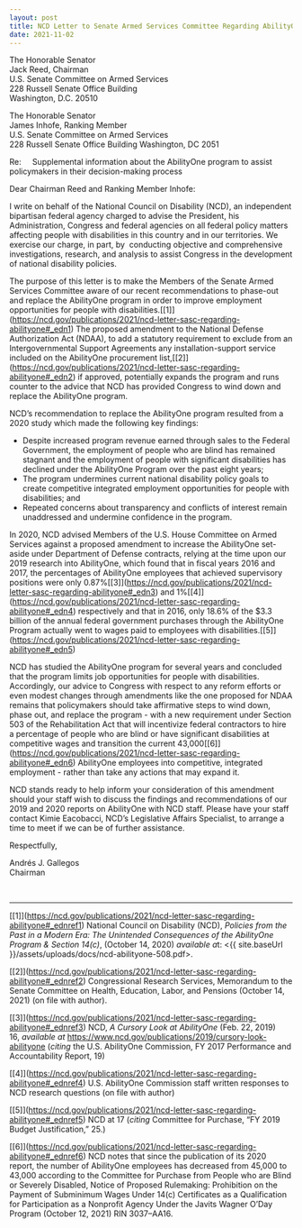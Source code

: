 ```yaml
---
layout: post
title: NCD Letter to Senate Armed Services Committee Regarding AbilityOne
date: 2021-11-02
---
```

The Honorable Senator\
Jack Reed, Chairman\
U.S. Senate Committee on Armed Services\
228 Russell Senate Office Building\
Washington, D.C. 20510

The Honorable Senator\
James Inhofe, Ranking Member\
U.S. Senate Committee on Armed Services\
228 Russell Senate Office Building Washington, DC 2051

Re:     Supplemental information about the AbilityOne program to assist policymakers in their decision-making process

Dear Chairman Reed and Ranking Member Inhofe:

I write on behalf of the National Council on Disability (NCD), an independent bipartisan federal agency charged to advise the President, his Administration, Congress and federal agencies on all federal policy matters affecting people with disabilities in this country and in our territories. We exercise our charge, in part, by  conducting objective and comprehensive investigations, research, and analysis to assist Congress in the development of national disability policies.

The purpose of this letter is to make the Members of the Senate Armed Services Committee aware of our recent recommendations to phase-out and replace the AbilityOne program in order to improve employment opportunities for people with disabilities.[\[1]](https://ncd.gov/publications/2021/ncd-letter-sasc-regarding-abilityone#_edn1) The proposed amendment to the National Defense Authorization Act (NDAA), to add a statutory requirement to exclude from an Intergovernmental Support Agreements any installation-support service included on the AbilityOne procurement list,[\[2]](https://ncd.gov/publications/2021/ncd-letter-sasc-regarding-abilityone#_edn2) if approved, potentially expands the program and runs counter to the advice that NCD has provided Congress to wind down and replace the AbilityOne program.  

NCD’s recommendation to replace the AbilityOne program resulted from a 2020 study which made the following key findings:

* Despite increased program revenue earned through sales to the Federal Government, the employment of people who are blind has remained stagnant and the employment of people with significant disabilities has declined under the AbilityOne Program over the past eight years;
* The program undermines current national disability policy goals to create competitive integrated employment opportunities for people with disabilities; and
* Repeated concerns about transparency and conflicts of interest remain unaddressed and undermine confidence in the program.

In 2020, NCD advised Members of the U.S. House Committee on Armed Services against a proposed amendment to increase the AbilityOne set-aside under Department of Defense contracts, relying at the time upon our 2019 research into AbilityOne, which found that in fiscal years 2016 and 2017, the percentages of AbilityOne employees that achieved supervisory positions were only 0.87%[\[3]](https://ncd.gov/publications/2021/ncd-letter-sasc-regarding-abilityone#_edn3) and 1%[\[4]](https://ncd.gov/publications/2021/ncd-letter-sasc-regarding-abilityone#_edn4) respectively and that in 2016, only 18.6% of the $3.3 billion of the annual federal government purchases through the AbilityOne Program actually went to wages paid to employees with disabilities.[\[5]](https://ncd.gov/publications/2021/ncd-letter-sasc-regarding-abilityone#_edn5)

NCD has studied the AbilityOne program for several years and concluded that the program limits job opportunities for people with disabilities. Accordingly, our advice to Congress with respect to any reform efforts or even modest changes through amendments like the one proposed for NDAA remains that policymakers should take affirmative steps to wind down, phase out, and replace the program - with a new requirement under Section 503 of the Rehabilitation Act that will incentivize federal contractors to hire a percentage of people who are blind or have significant disabilities at competitive wages and transition the current 43,000[\[6]](https://ncd.gov/publications/2021/ncd-letter-sasc-regarding-abilityone#_edn6) AbilityOne employees into competitive, integrated employment - rather than take any actions that may expand it.

NCD stands ready to help inform your consideration of this amendment should your staff wish to discuss the findings and recommendations of our 2019 and 2020 reports on AbilityOne with NCD staff. Please have your staff contact Kimie Eacobacci, NCD’s Legislative Affairs Specialist, to arrange a time to meet if we can be of further assistance.

Respectfully,

Andrés J. Gallegos\
Chairman

 

- - -

[\[1]](https://ncd.gov/publications/2021/ncd-letter-sasc-regarding-abilityone#_ednref1) National Council on Disability (NCD), *Policies from the Past in a Modern Era: The Unintended Consequences of the AbilityOne Program & Section 14(c)*, (October 14, 2020) *available a*t: <{{ site.baseUrl }}/assets/uploads/docs/ncd-abilityone-508.pdf>.

[\[2]](https://ncd.gov/publications/2021/ncd-letter-sasc-regarding-abilityone#_ednref2) Congressional Research Services, Memorandum to the Senate Committee on Health, Education, Labor, and Pensions (October 14, 2021) (on file with author).

[\[3]](https://ncd.gov/publications/2021/ncd-letter-sasc-regarding-abilityone#_ednref3) NCD, *A Cursory Look at AbilityOne* (Feb. 22, 2019) 16, *available at* <https://www.ncd.gov/publications/2019/cursory-look-abilityone> (*citing* the U.S. AbilityOne Commission, FY 2017 Performance and Accountability Report, 19)

[\[4]](https://ncd.gov/publications/2021/ncd-letter-sasc-regarding-abilityone#_ednref4) U.S. AbilityOne Commission staff written responses to NCD research questions (on file with author)

[\[5]](https://ncd.gov/publications/2021/ncd-letter-sasc-regarding-abilityone#_ednref5) NCD at 17 (*citing* Committee for Purchase, “FY 2019 Budget Justification,” 25.)

[\[6]](https://ncd.gov/publications/2021/ncd-letter-sasc-regarding-abilityone#_ednref6) NCD notes that since the publication of its 2020 report, the number of AbilityOne employees has decreased from 45,000 to 43,000 according to the Committee for Purchase from People who are Blind or Severely Disabled, Notice of Proposed Rulemaking: Prohibition on the Payment of Subminimum Wages Under 14(c) Certificates as a Qualification for Participation as a Nonprofit Agency Under the Javits Wagner O’Day Program (October 12, 2021) RIN 3037–AA16.

